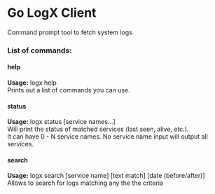 # Go LogX Client
Command prompt tool to fetch system logs 

### List of commands:
#### help  
**Usage:** logx help  
Prints out a list of commands you can use.  

#### status  
**Usage:** logx status [service names...]  
Will print the status of matched services (last seen, alive, etc.).  
It can have 0 - N service names. No service name input will output all services.  

#### search  
**Usage:** logx search [service name] [text match] [date (before/after)]  
Allows to search for logs matching any the the criteria  
